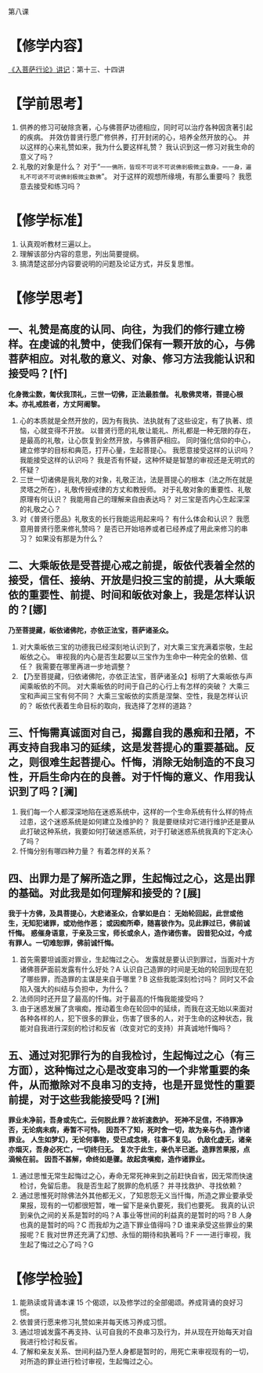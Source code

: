 第八课

# 【修学内容】

[《入菩萨行论》讲记](text)：第十三、十四讲

# 【学前思考】

1. 供养的修习可破除贪著，心与佛菩萨功德相应，同时可以治疗各种因贪著引起的疾病。
   并效仿普贤行愿广修供养，打开封闭的心，培养全然开放的心。
   并以这样的心来礼赞如来，我为什么要这样礼赞？
   我认识到这一修习对我生命的意义了吗？
2. 礼敬的对象是什么？
   对于“`一一佛所，皆现不可说不可说佛剎极微尘数身。一一身，遍礼不可说不可说佛剎极微尘数佛`”。
   对于这样的观想所缘境，有那么重要吗？
   我愿意去接受和练习吗？

# 【修学标准】

1. 认真观听教材三遍以上。
2. 理解该部分内容的意思，列出简要提纲。
3. 搞清楚这部分内容要说明的问题及论证方式，并反复思惟。

# 【修学思考】

## 一、礼赞是高度的认同、向往，为我们的修行建立榜样。在虔诚的礼赞中，使我们保有一颗开放的心，与佛菩萨相应。对礼敬的意义、对象、修习方法我能认识和接受吗？[忏]

**化身微尘数，匍伏我顶礼，三世一切佛，正法最胜僧。**
**礼敬佛灵塔，菩提心根本。亦礼戒胜者，方丈阿阇黎。**

1. 心的本质就是全然开放的，因为有我执、法执就有了这些设定，有了执著、烦恼，心就变得不开放。
   以普贤行愿的礼敬让能礼、所礼都是一种无限的存在，是最高的礼敬，让心恢复到全然开放，与佛菩萨相应。
   同时强化信仰的中心，建立修学的目标和典范，打开心量，生起菩提心。
   我愿意接受这样的认识吗？
   我能接受这样的认识吗？
   我是否有怀疑，这种怀疑是智慧的审视还是无明式的怀疑？
2. 三世一切诸佛是我礼敬的对象，礼敬正法，法是菩提心的根本（法之所在就是灵塔之所在），礼敬传授戒律的方丈和教授师。
   对于礼敬对象的重要性、礼敬原理有何认识？
   我能用自己的理解来自由表达吗？
   对三宝是否内心生起深深的礼敬之心？
3. 对《普贤行愿品》礼敬支的长行我能运用起来吗？
   有什么体会和认识？
   我愿意用普贤行愿来修礼赞吗？
   是否已开始培养或者已经养成了用此来修习的串习？
   如果没有那是为什么？

## 二、大乘皈依是受菩提心戒之前提，皈依代表着全然的接受，信任、接纳、开放是归投三宝的前提，从大乘皈依的重要性、前提、时间和皈依对象上，我是怎样认识的？[娜]

**乃至菩提藏，皈依诸佛陀，亦依正法宝，菩萨诸圣众。**

1. 对大乘皈依三宝的功德我已经深刻地认识到了，对大乘三宝充满着崇敬，生起皈依之心。
   审视我的内心是否生起要以三宝作为生命中一种完全的依赖、信任？
   我需要在哪里再进一步地调整？
2. 【乃至菩提藏，归依诸佛陀，亦依正法宝，菩萨诸圣众】标明了大乘皈依与声闻乘皈依的不同。
   对大乘皈依的时间于自己的心行上有怎样的突破？
   大乘三宝和声闻三宝有何不同？
   大乘三宝皈依的实质是涅槃、空性，我是怎样认识的？
   皈依代表着生命目标的取向，我选择了怎样的道路？

## 三、忏悔需真诚面对自己，揭露自我的愚痴和丑陋，不再支持自我串习的延续，这是发菩提心的重要基础。反之，则很难生起菩提心。忏悔，消除无始制造的不良习性，开启生命内在的良善。对于忏悔的意义、作用我认识到了吗？[澜]

1. 我们每一个人都深深地陷在迷惑系统中，这样的一个生命系统有什么样的特点过患，这个迷惑系统是如何建立及维护的？
   我是要继续对它进行维护还是要从此打破这种系统，我要如何打破迷惑系统，对于打破迷惑系统我真的下定决心了吗？
2. 忏悔分别有哪四种力量？
   有着怎样的关系？

## 四、出罪力是了解所造之罪，生起悔过之心，这是出罪的基础。对此我是如何理解和接受的？[展]

**我于十方佛，及具菩提心，大悲诸圣众，合掌如是白：**
**无始轮回起，此世或他生，无知犯诸罪，或劝他作恶；**
**或因痴所牵，随喜彼作为。见此罪过已，佛前诚忏悔。**
**惑催身语意，于亲及三宝，师长或余人，造作诸伤害。**
**因昔犯众过，今成有罪人。一切难恕罪，佛前诚忏悔。**

1. 首先需要坦诚面对罪业，生起悔过之心。
   发露就是要认识到罪过，当面对十方诸佛菩萨面前发露有什么好处？A
   认识自己造罪的时间是无始的轮回到现在犯了哪些罪，而造罪的主谋是来自于哪里？B
   这些我能深刻检讨吗？
   同时又不会陷入强大的纠结与负担中，为什么？
2. 法师同时还开显了最高的忏悔。对于最高的忏悔我能接受吗？
3. 由于迷惑发展了贪嗔痴，推动着生命在轮回中的延续，而我在这无始以来面对各种各样的人，犯下很多的罪业，伤害了很多的人，对于生命的这种状态，我能对自我进行深刻的检讨和反省（改变对它的支持）并真诚地忏悔吗？

## 五、通过对犯罪行为的自我检讨，生起悔过之心（有三方面），这种悔过之心是改变串习的一个非常重要的条件，从而撤除对不良串习的支持，也是开显觉性的重要前提，对于这些我能接受吗？[洲]

**罪业未净前，吾身或先亡。云何脱此罪？故祈速救护。**
**死神不足信，不待罪净否，无论病未病，寿暂不可恃。**
**因吾不了知，死时舍一切，故为亲与仇，造作诸罪业。**
**人生如梦幻，无论何事物，受已成念境，往事不复见。**
**仇敌化虚无，诸亲亦烟灭，吾身必死亡，一切终归无。**
**复次于此生，亲仇半已逝。造罪苦果报，点滴候在前。**
**因吾不甚解，命终如是骤。故起贪嗔痴，造作诸罪业。**

1. 通过思惟无常生起悔过之心，寿命无常死神来到之前赶快自省，因无常而快速检讨，免留后患。
   我是否生起了脱罪的危机感？
   并寻找救护、寻找依赖？
2. 通过思惟死时除佛法外其他都无义，了知恩怨无义当忏悔，所造之罪业要承受果报，现有的一切都很短暂，唯一留下是亲仇要死，我们也要死。
   我真的认识到亲仇之间的关系是暂时的吗？A
   事业等世间的利益真的是暂时的吗？B
   人身也真的是暂时的吗？C
   而我却为之造下罪业值得吗？D
   谁来承受这些罪业的果报呢？E
   我对世界还充满了幻想、永恒的期待和执著吗？F
   一一进行审视，我生起了悔过之心了吗？G

# 【修学检验】

1. 能熟读或背诵本课 15 个偈颂，以及修学过的全部偈颂。养成背诵的良好习惯。
2. 依普贤行愿来修习礼赞如来并每天练习养成习惯。
3. 通过坦诚发露不再支持、认可自我的不良串习及行为，并从现在开始每天对自我进行检讨和反省。
4. 了解和亲友关系、世间利益乃至人身都是暂时的，用死亡来审视现有的一切，对所造的罪业进行检讨审视，生起悔过之心。
